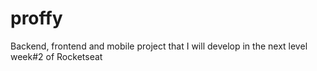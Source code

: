# proffy
Backend, frontend and mobile project that I will develop in the next level week#2 of Rocketseat
